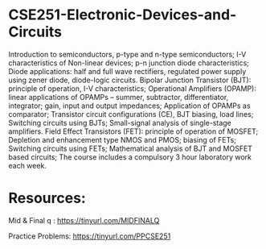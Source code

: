 # CSE251-Electronic-Devices-and-Circuits

Introduction to semiconductors, p-type and n-type semiconductors; I-V characteristics of Non-linear devices; p-n junction diode characteristics; Diode applications: half and full wave rectifiers, regulated power supply using zener diode, diode-logic circuits. Bipolar Junction Transistor (BJT): principle of operation, I-V characteristics; Operational Amplifiers (OPAMP): linear applications of OPAMPs – summer, subtractor, differentiator, integrator; gain, input and output impedances; Application of OPAMPs as comparator; Transistor circuit configurations (CE), BJT biasing, load lines; Switching circuits using BJTs; Small-signal analysis of single-stage amplifiers. Field Effect Transistors (FET): principle of operation of MOSFET; Depletion and enhancement type NMOS and PMOS; biasing of FETs; Switching circuits using FETs; Mathematical analysis of BJT and MOSFET based circuits; The course includes a compulsory 3 hour laboratory work each week.


# Resources:

Mid & Final q : https://tinyurl.com/MIDFINALQ

Practice Problems: https://tinyurl.com/PPCSE251
